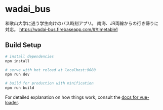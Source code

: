 # wadai_bus

和歌山大学に通う学生向けのバス時刻アプリ。
南海、JR両線からの行き帰りに対応。
https://wadai-bus.firebaseapp.com/#/timetable1

## Build Setup

``` bash
# install dependencies
npm install

# serve with hot reload at localhost:8080
npm run dev

# build for production with minification
npm run build
```

For detailed explanation on how things work, consult the [docs for vue-loader](http://vuejs.github.io/vue-loader).
